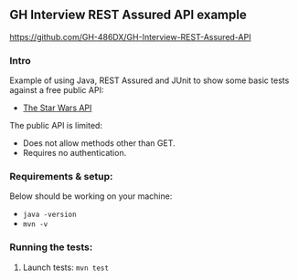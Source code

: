 ## GH Interview REST Assured API example

https://github.com/GH-486DX/GH-Interview-REST-Assured-API

### Intro

Example of using Java, REST Assured and JUnit to show some basic tests against a free public API:

* [The Star Wars API](https://swapi.dev/)

The public API is limited:

* Does not allow methods other than GET.
* Requires no authentication.

### Requirements & setup:

Below should be working on your machine:

* `java -version`
* `mvn -v`

### Running the tests:

1. Launch tests: `mvn test`
